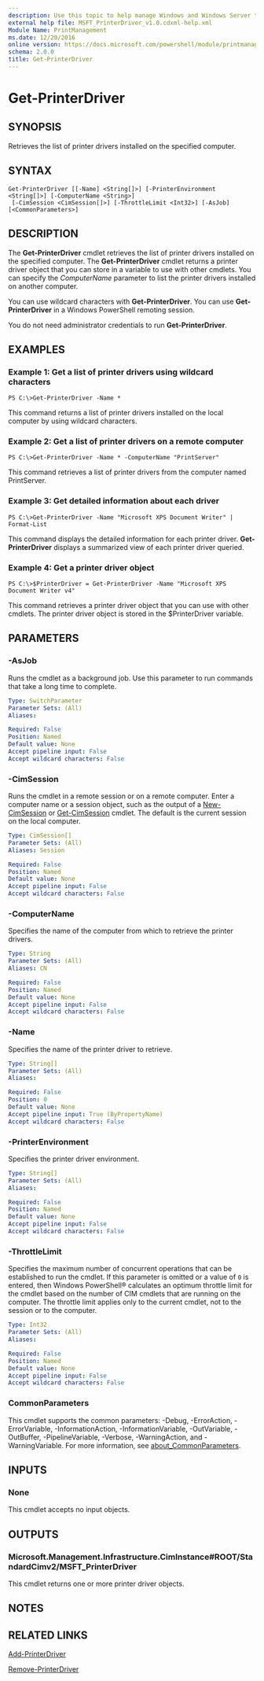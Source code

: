 ```yaml
---
description: Use this topic to help manage Windows and Windows Server technologies with Windows PowerShell.
external help file: MSFT_PrinterDriver_v1.0.cdxml-help.xml
Module Name: PrintManagement
ms.date: 12/20/2016
online version: https://docs.microsoft.com/powershell/module/printmanagement/get-printerdriver?view=windowsserver2016-ps&wt.mc_id=ps-gethelp
schema: 2.0.0
title: Get-PrinterDriver
---
```


# Get-PrinterDriver

## SYNOPSIS
Retrieves the list of printer drivers installed on the specified computer.

## SYNTAX

```
Get-PrinterDriver [[-Name] <String[]>] [-PrinterEnvironment <String[]>] [-ComputerName <String>]
 [-CimSession <CimSession[]>] [-ThrottleLimit <Int32>] [-AsJob] [<CommonParameters>]
```

## DESCRIPTION
The **Get-PrinterDriver** cmdlet retrieves the list of printer drivers installed on the specified computer.
The **Get-PrinterDriver** cmdlet returns a printer driver object that you can store in a variable to use with other cmdlets.
You can specify the *ComputerName* parameter to list the printer drivers installed on another computer.

You can use wildcard characters with **Get-PrinterDriver**.
You can use **Get-PrinterDriver** in a Windows PowerShell remoting session.

You do not need administrator credentials to run **Get-PrinterDriver**.

## EXAMPLES

### Example 1: Get a list of printer drivers using wildcard characters
```
PS C:\>Get-PrinterDriver -Name *
```

This command returns a list of printer drivers installed on the local computer by using wildcard characters.

### Example 2: Get a list of printer drivers on a remote computer
```
PS C:\>Get-PrinterDriver -Name * -ComputerName "PrintServer"
```

This command retrieves a list of printer drivers from the computer named PrintServer.

### Example 3: Get detailed information about each driver
```
PS C:\>Get-PrinterDriver -Name "Microsoft XPS Document Writer" | Format-List
```

This command displays the detailed information for each printer driver.
**Get-PrinterDriver** displays a summarized view of each printer driver queried.

### Example 4: Get a printer driver object
```
PS C:\>$PrinterDriver = Get-PrinterDriver -Name "Microsoft XPS Document Writer v4"
```

This command retrieves a printer driver object that you can use with other cmdlets.
The printer driver object is stored in the $PrinterDriver variable.

## PARAMETERS

### -AsJob
Runs the cmdlet as a background job. Use this parameter to run commands that take a long time to complete.

```yaml
Type: SwitchParameter
Parameter Sets: (All)
Aliases: 

Required: False
Position: Named
Default value: None
Accept pipeline input: False
Accept wildcard characters: False
```

### -CimSession
Runs the cmdlet in a remote session or on a remote computer.
Enter a computer name or a session object, such as the output of a [New-CimSession](https://go.microsoft.com/fwlink/p/?LinkId=227967) or [Get-CimSession](https://go.microsoft.com/fwlink/p/?LinkId=227966) cmdlet.
The default is the current session on the local computer.

```yaml
Type: CimSession[]
Parameter Sets: (All)
Aliases: Session

Required: False
Position: Named
Default value: None
Accept pipeline input: False
Accept wildcard characters: False
```

### -ComputerName
Specifies the name of the computer from which to retrieve the printer drivers.

```yaml
Type: String
Parameter Sets: (All)
Aliases: CN

Required: False
Position: Named
Default value: None
Accept pipeline input: False
Accept wildcard characters: False
```

### -Name
Specifies the name of the printer driver to retrieve.

```yaml
Type: String[]
Parameter Sets: (All)
Aliases: 

Required: False
Position: 0
Default value: None
Accept pipeline input: True (ByPropertyName)
Accept wildcard characters: False
```

### -PrinterEnvironment
Specifies the printer driver environment.

```yaml
Type: String[]
Parameter Sets: (All)
Aliases: 

Required: False
Position: Named
Default value: None
Accept pipeline input: False
Accept wildcard characters: False
```

### -ThrottleLimit
Specifies the maximum number of concurrent operations that can be established to run the cmdlet.
If this parameter is omitted or a value of `0` is entered, then Windows PowerShell® calculates an optimum throttle limit for the cmdlet based on the number of CIM cmdlets that are running on the computer.
The throttle limit applies only to the current cmdlet, not to the session or to the computer.

```yaml
Type: Int32
Parameter Sets: (All)
Aliases: 

Required: False
Position: Named
Default value: None
Accept pipeline input: False
Accept wildcard characters: False
```

### CommonParameters
This cmdlet supports the common parameters: -Debug, -ErrorAction, -ErrorVariable, -InformationAction, -InformationVariable, -OutVariable, -OutBuffer, -PipelineVariable, -Verbose, -WarningAction, and -WarningVariable. For more information, see [about_CommonParameters](https://go.microsoft.com/fwlink/?LinkID=113216).

## INPUTS

### None
This cmdlet accepts no input objects.

## OUTPUTS

### Microsoft.Management.Infrastructure.CimInstance#ROOT/StandardCimv2/MSFT_PrinterDriver
This cmdlet returns one or more printer driver objects.

## NOTES

## RELATED LINKS

[Add-PrinterDriver](./Add-PrinterDriver.md)

[Remove-PrinterDriver](./Remove-PrinterDriver.md)

